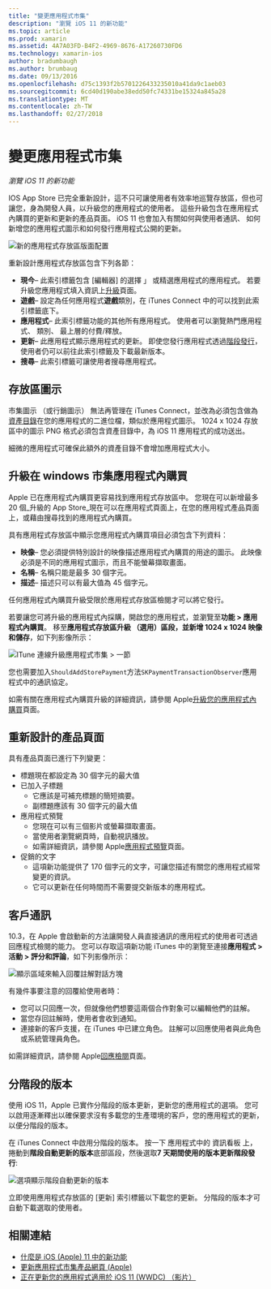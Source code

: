 ```yaml
---
title: "變更應用程式市集"
description: "瀏覽 iOS 11 的新功能"
ms.topic: article
ms.prod: xamarin
ms.assetid: 4A7A03FD-B4F2-4969-8676-A17260730FD6
ms.technology: xamarin-ios
author: bradumbaugh
ms.author: brumbaug
ms.date: 09/13/2016
ms.openlocfilehash: d75c1393f2b5701226433235010a41da9c1aeb03
ms.sourcegitcommit: 6cd40d190abe38edd50fc74331be15324a845a28
ms.translationtype: MT
ms.contentlocale: zh-TW
ms.lasthandoff: 02/27/2018
---
```

# <a name="app-store-changes"></a>變更應用程式市集

_瀏覽 iOS 11 的新功能_

IOS App Store 已完全重新設計，這不只可讓使用者有效率地巡覽存放區，但也可讓您，身為開發人員，以升級您的應用程式的使用者。 這些升級包含在應用程式內購買的更新和更新的產品頁面。 iOS 11 也會加入有關如何與使用者通訊、 如何新增您的應用程式圖示和如何發行應用程式公開的更新。

![新的應用程式存放區版面配置](app-store-changes-images/image3.jpg)

重新設計應用程式存放區包含下列各節：

- **現今**– 此索引標籤包含 [編輯器] 的選擇 」 或精選應用程式的應用程式。 若要升級您應用程式填入資訊上[升級](https://developer.apple.com//contact/app-store/promote/)頁面。
- **遊戲**– 設定為任何應用程式**遊戲**類別，在 iTunes Connect 中的可以找到此索引標籤底下。
- **應用程式**– 此索引標籤功能的其他所有應用程式。 使用者可以瀏覽熱門應用程式、 類別、 最上層的付費/釋放。
- **更新**– 此應用程式顯示應用程式的更新。 即使您發行應用程式透過[階段發行](#Phased_Release)，使用者仍可以前往此索引標籤及下載最新版本。
- **搜尋**– 此索引標籤可讓使用者搜尋應用程式。

## <a name="store-icon"></a>存放區圖示

市集圖示 （或行銷圖示） 無法再管理在 iTunes Connect，並改為必須包含做為[資產目錄](~/ios/app-fundamentals/images-icons/app-icons.md)在您的應用程式的二進位檔，類似於應用程式圖示。 1024 x 1024 存放區中的圖示 PNG 格式必須包含資產目錄中，為 iOS 11 應用程式的成功送出。

細微的應用程式可確保此額外的資產目錄不會增加應用程式大小。


## <a name="in-app-purchases-promoted-in-the-app-store"></a>升級在 windows 市集應用程式內購買

Apple 已在應用程式內購買更容易找到應用程式存放區中。 您現在可以新增最多 20 個_升級的 App Store_現在可以在應用程式頁面上，在您的應用程式產品頁面上，或藉由搜尋找到的應用程式內購買。

具有應用程式存放區中顯示您應用程式內購買項目必須包含下列資料：

- **映像**– 您必須提供特別設計的映像描述應用程式內購買的用途的圖示。 此映像必須是不同的應用程式圖示，而且不能螢幕擷取畫面。
- **名稱**– 名稱只能是最多 30 個字元。
- **描述**– 描述只可以有最大值為 45 個字元。

任何應用程式內購買升級受限於應用程式存放區檢閱才可以將它發行。

若要讓您可將升級的應用程式內採購，開啟您的應用程式，並瀏覽至**功能 > 應用程式內購買**。 移至**應用程式存放區升級 （選用）**區段，並新增 1024 x 1024 映像和**儲存**，如下列影像所示：

![ITune 連線升級應用程式市集 > 一節](app-store-changes-images/image4.png)

您也需要加入`ShouldAddStorePayment`方法`SKPaymentTransactionObserver`應用程式中的通訊協定。

如需有關在應用程式內購買升級的詳細資訊，請參閱 Apple[升級您的應用程式內購買](https://developer.apple.com/app-store/promoting-in-app-purchases/)頁面。

## <a name="redesigned-product-page"></a>重新設計的產品頁面

具有產品頁面已進行下列變更：

- 標題現在都設定為 30 個字元的最大值
- 已加入子標題
    - 它應該是可補充標題的簡短摘要。
    - 副標題應該有 30 個字元的最大值
- 應用程式預覽
    - 您現在可以有三個影片或螢幕擷取畫面。
    - 當使用者瀏覽網頁時，自動視訊播放。
    - 如需詳細資訊，請參閱 Apple[應用程式預覽](https://developer.apple.com/app-store/app-previews/)頁面。
- 促銷的文字
    - 這項新功能提供了 170 個字元的文字，可讓您描述有關您的應用程式經常變更的資訊。
    - 它可以更新在任何時間而不需要提交新版本的應用程式。

## <a name="customer-communication"></a>客戶通訊

10.3，在 Apple 會啟動新的方法讓開發人員直接通訊的應用程式的使用者可透過回應程式檢閱的能力。 您可以存取這項新功能 iTunes 中的瀏覽至連接**應用程式 > 活動 > 評分和評論**，如下列影像所示：

![顯示區域來輸入回覆註解對話方塊](app-store-changes-images/image5.png)

有幾件事要注意的回覆給使用者時：

- 您可以只回應一次，但就像他們想要這兩個合作對象可以編輯他們的註解。
- 當您存回註解時，使用者會收到通知。
- 連接新的客戶支援，在 iTunes 中已建立角色。 註解可以回應使用者與此角色或系統管理員角色。

如需詳細資訊，請參閱 Apple[回應檢閱](https://developer.apple.com/app-store/responding-to-reviews/)頁面。


## <a name="phased-release"></a>分階段的版本

使用 iOS 11，Apple 已實作分階段的版本更新，更新您的應用程式的選項。 您可以啟用逐漸釋出以確保要求沒有多載您的生產環境的客戶，您的應用程式的更新，以便分階段的版本。

在 iTunes Connect 中啟用分階段的版本。 按一下 應用程式中的 資訊看板 上，捲動到**階段自動更新的版本**底部區段，然後選取**7 天期間使用的版本更新階段發行**:

![選項顯示階段自動更新的版本](app-store-changes-images/image6.png)

立即使用應用程式存放區的 [更新] 索引標籤以下載您的更新。 分階段的版本才可自動下載選取的使用者。


## <a name="related-links"></a>相關連結

- [什麼是 iOS (Apple) 11 中的新功能](https://developer.apple.com/ios/)
- [更新應用程式市集產品網頁 (Apple)](https://developer.apple.com/app-store/product-page/)
- [正在更新您的應用程式適用於 iOS 11 (WWDC) （影片）](https://developer.apple.com/videos/play/wwdc2017/204/)
